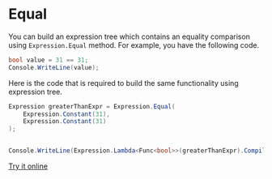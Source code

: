 # Equal

You can build an expression tree which contains an equality comparison using `Expression.Equal` method. For example, you have the following code.

```csharp
bool value = 31 == 31;
Console.WriteLine(value);
```

Here is the code that is required to build the same functionality using expression tree. 

```csharp
Expression greaterThanExpr = Expression.Equal(
    Expression.Constant(31),
    Expression.Constant(31)
);


Console.WriteLine(Expression.Lambda<Func<bool>>(greaterThanExpr).Compile()());
```

[Try it online](https://dotnetfiddle.net/k3fxRS)